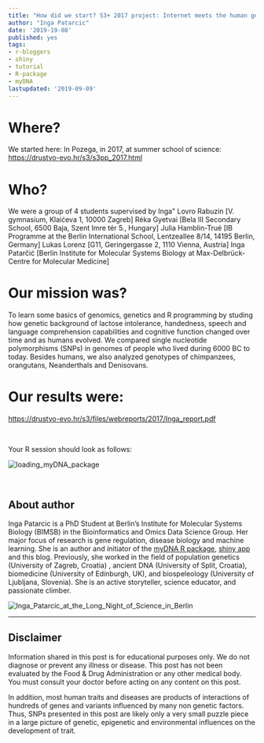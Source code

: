 ```yaml
---
title: "How did we start? S3+ 2017 project: Internet meets the human genome"
author: "Inga Patarcic"
date: '2019-19-08'
published: yes
tags:
- r-bloggers
- shiny
- tutorial
- R-package
- myDNA
lastupdated: '2019-09-09'
---
```


 
  
#  Where? 
We started here: 
In Pozega, in 2017, at summer school of science: https://drustvo-evo.hr/s3/s3pp_2017.html

# Who?
We were a group of 4 students supervised by Inga"
Lovro Rabuzin [V. gymnasium, Klaićeva 1, 10000 Zagreb]
Réka Gyetvai [Bela III Secondary School, 6500 Baja, Szent Imre tér 5., Hungary]
Julia Hamblin-Trué [IB Programme at the Berlin International School, Lentzeallee 8/14, 14195 Berlin, Germany]
Lukas Lorenz [G11, Geringergasse 2, 1110 Vienna, Austria]
Inga Patarčić [Berlin Institute for Molecular Systems Biology at Max-Delbrück-Centre for Molecular Medicine]

# Our mission was?

To learn some basics of genomics, genetics and R programming by studing how genetic background of lactose intolerance, handedness, speech and language comprehension capabilities and cognitive function changed over time and as humans evolved. We compared single nucleotide polymorphisms (SNPs) in genomes of people who lived during 6000 BC to today. Besides humans, we also analyzed genotypes of chimpanzees, orangutans, Neanderthals and Denisovans. 


# Our results were:

https://drustvo-evo.hr/s3/files/webreports/2017/Inga_report.pdf



<br />
 

Your R session should look as follows:

![loading_myDNA_package](/myDNA/img/blog_post1.png)


<br /> 
 
 
  
  



## About author

Inga Patarcic is a PhD Student at Berlin’s Institute for Molecular Systems Biology (BIMSB) in the Bioinformatics and Omics Data Science Group. Her major focus of research is gene regulation, disease biology and machine learning.  She is an author and initiator of the [myDNA R package](https://github.com/IngaPa/myDNAS), [shiny app](https://github.com/IngaPa/myDNA_shinyApp) and this blog. Previously, she worked in the field of population genetics (University of Zagreb, Croatia) , ancient DNA (University of Split, Croatia), biomedicine (University of Edinburgh, UK), and biospeleology (University of Ljubljana, Slovenia). She is an active storyteller, science educator, and passionate climber.

![Inga_Patarcic_at_the_Long_Night_of_Science_in_Berlin](/myDNA/img/ip.jpg)

----------------------------------------------------------------------------


## __Disclaimer__

Information shared in this post is for educational purposes only. We do not diagnose or prevent any illness or disease. This post has not been evaluated by the Food & Drug Administration or any other medical body. You must consult your doctor before acting on any content on this post.

In addition, most human traits and diseases are products of interactions of hundreds of genes and variants influenced by many non genetic factors. Thus, SNPs presented in this post are likely only a very small puzzle piece in a large picture of genetic, epigenetic and environmental influences on the development of trait. 
